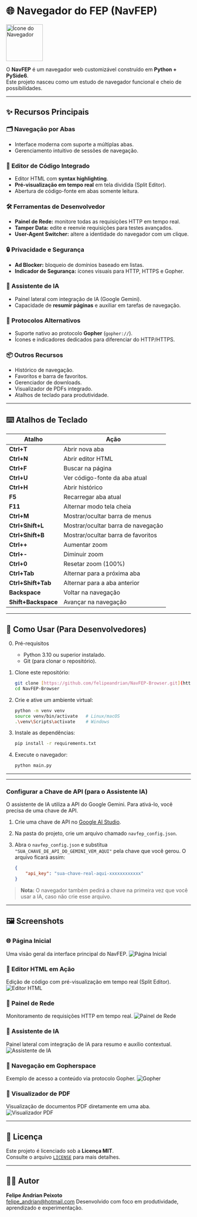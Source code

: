 
# 🌐 Navegador do FEP (NavFEP) 
<img src="navfep.png" alt="Ícone do Navegador" width="100">

O **NavFEP** é um navegador web customizável construído em **Python + PySide6**.  
Este projeto nasceu como um estudo de navegador funcional e cheio de possibilidades.

---

## ✨ Recursos Principais

### 🗂️ Navegação por Abas
- Interface moderna com suporte a múltiplas abas.  
- Gerenciamento intuitivo de sessões de navegação.  

### 📝 Editor de Código Integrado
- Editor HTML com **syntax highlighting**.  
- **Pré-visualização em tempo real** em tela dividida (Split Editor).  
- Abertura de código-fonte em abas somente leitura.  

### 🛠️ Ferramentas de Desenvolvedor
- **Painel de Rede:** monitore todas as requisições HTTP em tempo real.  
- **Tamper Data:** edite e reenvie requisições para testes avançados.  
- **User-Agent Switcher:** altere a identidade do navegador com um clique.  

### 🔒 Privacidade e Segurança
- **Ad Blocker:** bloqueio de domínios baseado em listas.  
- **Indicador de Segurança:** ícones visuais para HTTP, HTTPS e Gopher.  

### 🤖 Assistente de IA
- Painel lateral com integração de IA (Google Gemini).  
- Capacidade de **resumir páginas** e auxiliar em tarefas de navegação.  

### 🐇 Protocolos Alternativos
- Suporte nativo ao protocolo **Gopher** (`gopher://`).  
- Ícones e indicadores dedicados para diferenciar do HTTP/HTTPS.  

### 📦 Outros Recursos
- Histórico de navegação.  
- Favoritos e barra de favoritos.  
- Gerenciador de downloads.  
- Visualizador de PDFs integrado.  
- Atalhos de teclado para produtividade.  

---

## ⌨️ Atalhos de Teclado

| Atalho                | Ação                                      |
|------------------------|-------------------------------------------|
| **Ctrl+T**            | Abrir nova aba                            |
| **Ctrl+N**            | Abrir editor HTML                         |
| **Ctrl+F**            | Buscar na página                          |
| **Ctrl+U**            | Ver código-fonte da aba atual             |
| **Ctrl+H**            | Abrir histórico                           |
| **F5**                | Recarregar aba atual                      |
| **F11**               | Alternar modo tela cheia                  |
| **Ctrl+M**            | Mostrar/ocultar barra de menus            |
| **Ctrl+Shift+L**      | Mostrar/ocultar barra de navegação        |
| **Ctrl+Shift+B**      | Mostrar/ocultar barra de favoritos        |
| **Ctrl++**            | Aumentar zoom                             |
| **Ctrl+-**            | Diminuir zoom                             |
| **Ctrl+0**            | Resetar zoom (100%)                       |
| **Ctrl+Tab**          | Alternar para a próxima aba               |
| **Ctrl+Shift+Tab**    | Alternar para a aba anterior              |
| **Backspace**         | Voltar na navegação                       |
| **Shift+Backspace**   | Avançar na navegação                      |

---

## 🚀 Como Usar (Para Desenvolvedores)

0. Pré-requisitos

	* Python 3.10 ou superior instalado.
	* Git (para clonar o repositório).
	
1. Clone este repositório:  
   ```bash
   git clone [https://github.com/felipeandrian/NavFEP-Browser.git](https://github.com/felipeandrian/NavFEP-Browser.git)
   cd NavFEP-Browser
   ```
2. Crie e ative um ambiente virtual:  
   ```bash
   python -m venv venv
   source venv/bin/activate   # Linux/macOS
   .\venv\Scripts\activate    # Windows
   ```
3. Instale as dependências:  
   ```bash
   pip install -r requirements.txt
   ```
4. Execute o navegador:  
   ```bash
   python main.py
   ```

---
---

### Configurar a Chave de API (para o Assistente IA)

O assistente de IA utiliza a API do Google Gemini. Para ativá-lo, você precisa de uma chave de API.

1.  Crie uma chave de API no [Google AI Studio](https://aistudio.google.com/app/apikey).
2.  Na pasta do projeto, crie um arquivo chamado `navfep_config.json`.
3.  Abra o `navfep_config.json` e substitua `"SUA_CHAVE_DE_API_DO_GEMINI_VEM_AQUI"` pela chave que você gerou. O arquivo ficará assim:

    ```json
    {
        "api_key": "sua-chave-real-aqui-xxxxxxxxxxxx"
    }
    ```
> **Nota:** O navegador também pedirá a chave na primeira vez que você usar a IA, caso não crie esse arquivo.

---

## 🖼️ Screenshots

### 🌐 Página Inicial
Uma visão geral da interface principal do NavFEP.
![Página Inicial](screenshots/home.png)

### 📝 Editor HTML em Ação
Edição de código com pré-visualização em tempo real (Split Editor).
![Editor HTML](screenshots/editor.png)

### 📡 Painel de Rede
Monitoramento de requisições HTTP em tempo real.
![Painel de Rede](screenshots/network.png)

### 🤖 Assistente de IA
Painel lateral com integração de IA para resumo e auxílio contextual.
![Assistente de IA](screenshots/ai.png)

### 🐇 Navegação em Gopherspace
Exemplo de acesso a conteúdo via protocolo Gopher.
![Gopher](screenshots/gopher.png)

### 📄 Visualizador de PDF
Visualização de documentos PDF diretamente em uma aba.
![Visualizador PDF](screenshots/pdf.png)

---

## 📜 Licença

Este projeto é licenciado sob a **Licença MIT**.  
Consulte o arquivo [`LICENSE`](LICENSE.txt) para mais detalhes.

---

## 👨‍💻 Autor

**Felipe Andrian Peixoto**  
felipe_andrian@hotmail.com
Desenvolvido com foco em produtividade, aprendizado e experimentação.





